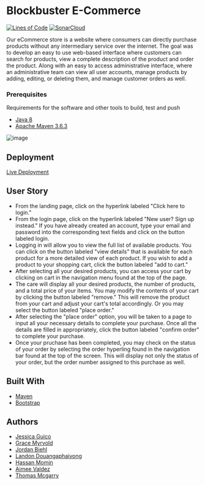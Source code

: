 # Blockbuster E-Commerce

[![Lines of Code](https://sonarcloud.io/api/project_badges/measure?project=jessicamcg_blockbuster-app&metric=ncloc)](https://sonarcloud.io/summary/new_code?id=jessicamcg_blockbuster-app)
[![SonarCloud](https://sonarcloud.io/images/project_badges/sonarcloud-white.svg)](https://sonarcloud.io/summary/new_code?id=jessicamcg_blockbuster-app)

Our eCommerce store is a website where consumers can directly purchase products without any intermediary service over the internet. The goal was to develop an easy to use web-based interface where customers can search for products, view a complete description of the product and order the product. Along with an easy to access administrative interface, where an administrative team can view all user accounts, manage products by adding, editing, or deleting them, and manage customer orders as well.

### Prerequisites

Requirements for the software and other tools to build, test and push 
- [Java 8](https://www.oracle.com/java/technologies/javase/javase8-archive-downloads.html)
- [Apache Maven 3.6.3](https://maven.apache.org/docs/3.6.3/release-notes.html)

![image](https://user-images.githubusercontent.com/99503935/202296572-4777833e-96fd-49f3-a2a9-736853e38709.png)

## Deployment

[Live Deployment](https://blockbuster-1668527176984.azurewebsites.net)

## User Story

  - From the landing page, click on the hyperlink labeled "Click here to login."
  - From the login page, click on the hyperlink labeled "New user? Sign up instead." If you have already created an account, type your email and password into the corresponding text fields and click on the button labeled login.
  - Logging in will allow you to view the full list of available products. You can click on the button labeled "view details" that is available for each product for a more detailed view of each product. If you wish to add a product to your shopping cart, click the button labeled "add to cart."
  - After selecting all your desired products, you can access your cart by clicking on cart in the navigation menu found at the top of the page.
  - The care will display all your desired products, the number of products, and a total price of your items. You may modify the contents of your cart by clicking the button labeled "remove." This will remove the product from your cart and adjust your cart's total accordingly. Or you may select the button labeled "place order."
  - After selecting the "place order" option, you will be taken to a page to input all your necessary details to complete your purchase. Once all the details are filled in appropriately, click the button labeled "confirm order" to complete your purchase.
  - Once your pruchase has been completed, you may check on the status of your order by selecting the order hyperling found in the navigation bar found at the top of the screen. This will display not only the status of your order, but the order number assigned to this purchase as well.

## Built With

  - [Maven](https://www.contributor-covenant.org/)
  - [Bootstrap](https://creativecommons.org/)


## Authors

  - [Jessica Guico](https://github.com/jessicamcg)
  - [Grace Myrvold](https://github.com/gmyrvold)
  - [Jordan Biehl](https://github.com/jbiehl88)
  - [Landon Douangaphaivong](https://github.com/LandonDvong)
  - [Hassan Momin](https://github.com/HassanM-01)
  - [Aimee Valdez](https://github.com/AimeeVldz)
  - [Thomas Mcgarry](https://github.com/4xg3ok7g31es)


